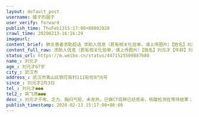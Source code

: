 ```yaml
---
layout: default_post
username: 媛子的圓子
user_verify: forward
publish_time: ThuFeb1315:17:00+08002020
crawl_time: 20200213-16:16:29
imageurl: 
content_brief: 肺炎患者求助超话 求助人信息（若有相关化验单，请上传图片）【姓名】刘元才【年龄】刘元才67岁【所在城市】武汉市【所在小区、社区】武汉市青山区钢花街村111街坊9门6号【患病时间】刘元才2月3日【联系方式】刘元才：●●●【其他紧急联系人】宾飞燕：●●●【密切接触者】刘玉 ...全文
content_full_raw: 求助人信息（若有相关化验单，请上传图片）【姓名】刘元才【年龄】刘元才67岁【所在城市】武汉市【所在小区、社区】武汉市青山区钢花街村111街坊9门6号【患病时间】刘元才2月3日【联系方式】刘元才：●●●【其他紧急联系人】宾飞燕：●●●【密切接触者】刘玉、刘昇荣、陈胜荣【病情描述】刘元才干咳、乏力、胸闷气短、未发热，已做CT双肺已经感染，核酸检测在等待结果；同住家庭成员现在生活状况：有一名92岁中风瘫痪卧床的老人，另一名老人91岁，曾有普通肺炎史。密切接触人刘玉55岁现在也反映开始咳嗽他们五人同在二室一厅的房间里生活，现在已有两人传染上病毒了，希望你们尽快采取隔离措施进方舟医院治疗。没有15岁以下的儿童在一起生活。武汉·钢都花园126街坊
status_url: https://m.weibo.cn/status/4471525509887608
name_: 刘元才
age_: 刘元才67岁
city_: 武汉市
address_: 武汉市青山区钢花街村111街坊9门6号
since_: 刘元才2月3日
tel_: 刘元才●●●
tel2_: 宾飞燕●●●
desc_: 刘元才干咳、乏力、胸闷气短、未发热，已做CT双肺已经感染，核酸检测在等待结果；同住家庭成员现在生活状况有一名92岁中风瘫痪卧床的老人，另一名老人91岁，曾有普通肺炎史。密切接触人刘玉55岁现在也反映开始咳嗽他们五人同在二室一厅的房间里生活，现在已有两人传染上病毒了，希望你们尽快采取隔离措施进方舟医院治疗。没有15岁以下的儿童在一起生活。武汉·钢都花园126街坊
publish_timestamp: 2020-02-13 15:17:00+08:00
---
```

